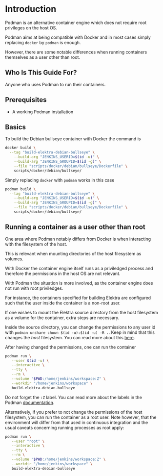 # Introduction

Podman is an alternative container engine which does not require root privileges on the host OS.

Podman aims at being compatible with Docker and in most cases simply replacing `docker` by `podman` is enough.

However, there are some notable differences when running containers themselves as a user other than root.

## Who Is This Guide For?

Anyone who uses Podman to run their containers.

## Prerequisites

- A working Podman installation

## Basics

To build the Debian bullseye container with Docker the command is

```sh
docker build \
  --tag "build-elektra-debian-bullseye" \
	--build-arg "JENKINS_USERID=$(id -u)" \
	--build-arg "JENKINS_GROUPID=$(id -g)" \
	--file "scripts/docker/debian/bullseye/Dockerfile" \
	scripts/docker/debian/bullseye/
```

Simply replacing `docker` with `podman` works in this case

```sh
podman build \
  --tag "build-elektra-debian-bullseye" \
	--build-arg "JENKINS_USERID=$(id -u)" \
	--build-arg "JENKINS_GROUPID=$(id -g)" \
	--file "scripts/docker/debian/bullseye/Dockerfile" \
	scripts/docker/debian/bullseye/
```

## Running a container as a user other than root

One area where Podman notably differs from Docker is when interacting with the filesystem of the host.

This is relevant when mounting directories of the host filesystem as volumes.

With Docker the container engine itself runs as a priviledged process and therefore the permissions in the host OS are not relevant.

With Podman the situation is more involved, as the container engine does not run with root priviledges.

For instance, the containers specified for building Elektra are configured such that the user inside the container is a non-root user.

If one wishes to mount the Elektra source directory from the host filesystem as a volume for the container, extra steps are necessary.

Inside the source directory, you can change the permissions to any user id with `podman unshare chown $(id -u):$(id -u) -R .`.
Keep in mind that this changes the _host_ filesystem.
You can read more about this [here](https://docs.podman.io/en/latest/markdown/podman-run.1.html).

After having changed the permissions, one can run the container

```sh
podman run \
   --user $(id -u) \
   --interactive \
   --tty \
   --rm \
   --volume "$PWD:/home/jenkins/workspace:Z" \
   --workdir "/home/jenkins/workspace" \
   build-elektra-debian-bullseye
```

Do not forget the `:Z` label. You can read more about the labels in the Podman [documentation](https://docs.podman.io/en/latest/markdown/podman-run.1.html#volume-v-source-volume-host-dir-containe).

Alternatively, if you prefer to not change the permissions of the host filesystem, you can run the container as a root user.
Note however, that the environment will differ from that used in continuous integration and the usual caveats concerning running processes as root apply:

```sh
podman run \
   --user "root" \
   --interactive \
   --tty \
   --rm \
   --volume "$PWD:/home/jenkins/workspace:Z" \
   --workdir "/home/jenkins/workspace" \
   build-elektra-debian-bullseye
```

